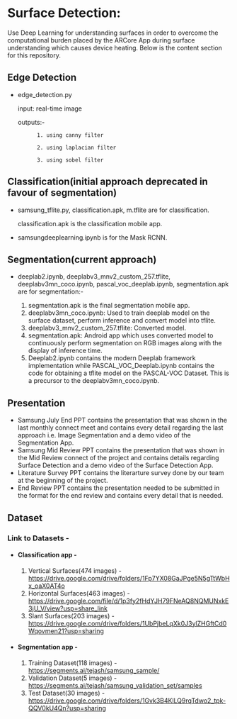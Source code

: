 # Surface Detection:

Use Deep Learning for understanding surfaces in order to overcome the computational burden placed by the ARCore App during surface understanding which causes device heating. Below is the content section for this repository.
## Edge Detection

- edge_detection.py

  input: real-time image
  
  outputs:- 
  
            1. using canny filter
  
            2. using laplacian filter
            
            3. using sobel filter

## Classification(initial approach deprecated in favour of segmentation)

- samsung_tflite.py, classification.apk, m.tflite are for classification. 

  classification.apk is the classification mobile app.


- samsungdeeplearning.ipynb is for the Mask RCNN.

## Segmentation(current approach)
- deeplab2.ipynb, deeplabv3_mnv2_custom_257.tflite, deeplabv3mn_coco.ipynb, pascal_voc_deeplab.ipynb, segmentation.apk are for segmentation:-

    1. segmentation.apk is the final segmentation mobile app.
    2. deeplabv3mn_coco.ipynb: Used to train deeplab model on the surface dataset, perform inference and convert model into tflite.
    3. deeplabv3_mnv2_custom_257.tflite: Converted model.
    4. segmentation.apk: Android app which uses converted model to continuously perform segmentation on RGB images along with the display of inference time.
    5. Deeplab2.ipynb contains the modern Deeplab framework implementation while PASCAL_VOC_Deeplab.ipynb contains the code for obtaining a tflite model on the PASCAL-VOC Dataset. This is a precursor to the deeplabv3mn_coco.ipynb.

## Presentation
- Samsung July End PPT contains the presentation that was shown in the last monthly connect meet and contains every detail regarding the last approach i.e. Image Segmentation and a demo video of the Segmentation App.
- Samsung Mid Review PPT contains the presentation that was shown in the Mid Review connect of the project and contains details regarding Surface Detection and a demo video of the Surface Detection App.
- Literature Survey PPT contains the literarture survey done by our team at the beginning of the project.
- End Review PPT contains the presentation needed to be submitted in the format for the end review and contains every detail that is needed.
## Dataset
### Link to Datasets -
  
- #### Classification app -
 
    1) Vertical Surfaces(474 images) - https://drive.google.com/drive/folders/1Fp7YX08GaJPge5N5gTtWbHx_oaX0AT4o
    2) Horizontal Surfaces(463 images) - https://drive.google.com/file/d/1p3fy2fHdYJH79FNeAQ8NQMUNxkE3jU_V/view?usp=share_link
    3) Slant Surfaces(203 images) - https://drive.google.com/drive/folders/1UbPjbeLqXk0J3ylZHGftCd0Wqovmen21?usp=sharing
    
- #### Segmentation app -
 
    1) Training Dataset(118 images) - https://segments.ai/tejash/samsung_sample/
    2) Validation Dataset(5 images) - https://segments.ai/tejash/samsung_validation_set/samples
    3) Test Dataset(30 images) - https://drive.google.com/drive/folders/1Gvk3B4KlLQ9rqTdwo2_tpk-QQV0kU4Qn?usp=sharing
